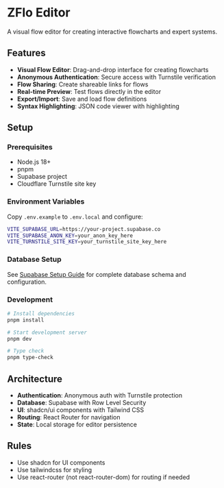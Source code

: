 # ZFlo Editor

A visual flow editor for creating interactive flowcharts and expert systems.

## Features

- **Visual Flow Editor**: Drag-and-drop interface for creating flowcharts
- **Anonymous Authentication**: Secure access with Turnstile verification
- **Flow Sharing**: Create shareable links for flows
- **Real-time Preview**: Test flows directly in the editor
- **Export/Import**: Save and load flow definitions
- **Syntax Highlighting**: JSON code viewer with highlighting

## Setup

### Prerequisites

- Node.js 18+
- pnpm
- Supabase project
- Cloudflare Turnstile site key

### Environment Variables

Copy `.env.example` to `.env.local` and configure:

```bash
VITE_SUPABASE_URL=https://your-project.supabase.co
VITE_SUPABASE_ANON_KEY=your_anon_key_here
VITE_TURNSTILE_SITE_KEY=your_turnstile_site_key_here
```

### Database Setup

See [Supabase Setup Guide](./docs/supabase-setup.md) for complete database schema and configuration.

### Development

```bash
# Install dependencies
pnpm install

# Start development server
pnpm dev

# Type check
pnpm type-check
```

## Architecture

- **Authentication**: Anonymous auth with Turnstile protection
- **Database**: Supabase with Row Level Security
- **UI**: shadcn/ui components with Tailwind CSS
- **Routing**: React Router for navigation
- **State**: Local storage for editor persistence

## Rules

- Use shadcn for UI components
- Use tailwindcss for styling
- Use react-router (not react-router-dom) for routing if needed

